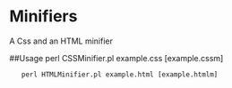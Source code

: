 # Minifiers
A Css and an HTML minifier

##Usage
       perl CSSMinifier.pl example.css [example.cssm]  
       
       perl HTMLMinifier.pl example.html [example.htmlm]
